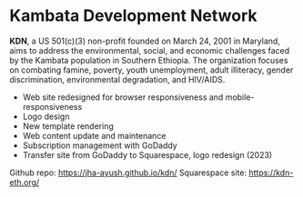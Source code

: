 # Kambata Development Network

**KDN**, a US 501(c)(3) non-profit founded on March 24, 2001 in Maryland, aims to address the environmental, social, and economic challenges faced by the Kambata population in Southern Ethiopia. The organization focuses on combating famine, poverty, youth unemployment, adult illiteracy, gender discrimination, environmental degradation, and HIV/AIDS.

- Web site redesigned for browser responsiveness and mobile-responsiveness
- Logo design
- New template rendering
- Web content update and maintenance
- Subscription management with GoDaddy
- Transfer site from GoDaddy to Squarespace, logo redesign (2023)


Github repo: https://jha-ayush.github.io/kdn/
Squarespace site: https://kdn-eth.org/
